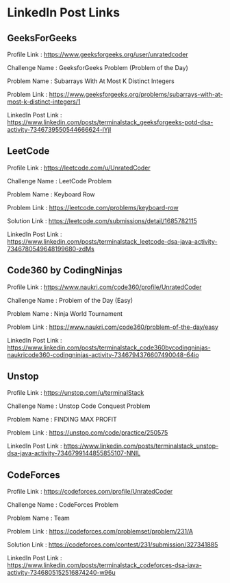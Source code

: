 # LinkedIn Post Links

## GeeksForGeeks

Profile Link : https://www.geeksforgeeks.org/user/unratedcoder

Challenge Name : GeeksforGeeks Problem (Problem of the Day)

Problem Name : Subarrays With At Most K Distinct Integers

Problem Link : https://www.geeksforgeeks.org/problems/subarrays-with-at-most-k-distinct-integers/1

LinkedIn Post Link : https://www.linkedin.com/posts/terminalstack_geeksforgeeks-potd-dsa-activity-7346739550544666624-lYjI

## LeetCode

Profile Link : https://leetcode.com/u/UnratedCoder

Challenge Name : LeetCode Problem

Problem Name : Keyboard Row

Problem Link : https://leetcode.com/problems/keyboard-row

Solution Link : https://leetcode.com/submissions/detail/1685782115

LinkedIn Post Link : https://www.linkedin.com/posts/terminalstack_leetcode-dsa-java-activity-7346780549648199680-zdMs

## Code360 by CodingNinjas

Profile Link : https://www.naukri.com/code360/profile/UnratedCoder

Challenge Name : Problem of the Day (Easy)

Problem Name : Ninja World Tournament

Problem Link : https://www.naukri.com/code360/problem-of-the-day/easy

LinkedIn Post Link : https://www.linkedin.com/posts/terminalstack_code360bycodingninjas-naukricode360-codingninjas-activity-7346794376607490048-64io

## Unstop

Profile Link : https://unstop.com/u/terminalStack

Challenge Name : Unstop Code Conquest Problem

Problem Name : FINDING MAX PROFIT

Problem Link : https://unstop.com/code/practice/250575

LinkedIn Post Link : https://www.linkedin.com/posts/terminalstack_unstop-dsa-java-activity-7346799144855855107-NNlL

## CodeForces

Profile Link : https://codeforces.com/profile/UnratedCoder

Challenge Name : CodeForces Problem

Problem Name : Team

Problem Link : https://codeforces.com/problemset/problem/231/A

Solution Link : https://codeforces.com/contest/231/submission/327341885

LinkedIn Post Link : https://www.linkedin.com/posts/terminalstack_codeforces-dsa-java-activity-7346805152516874240-w96u
